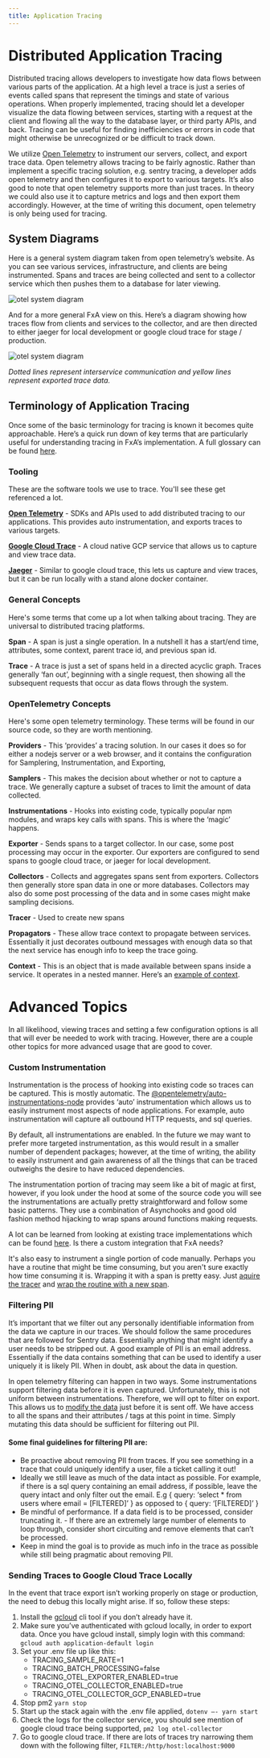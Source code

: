 ```yaml
---
title: Application Tracing
---
```


# Distributed Application Tracing

Distributed tracing allows developers to investigate how data flows between various parts of the application. At a high level a trace is just a series of events called spans that represent the timings and state of various operations. When properly implemented, tracing should let a developer visualize the data flowing between services, starting with a request at the client and flowing all the way to the database layer, or third party APIs, and back. Tracing can be useful for finding inefficiencies or errors in code that might otherwise be unrecognized or be difficult to track down.

We utilize [Open Telemetry](https://opentelemetry.io/) to instrument our servers, collect, and export trace data. Open telemetry allows tracing to be fairly agnostic. Rather than implement a specific tracing solution, e.g. sentry tracing, a developer adds open telemetry and then configures it to export to various targets. It’s also good to note that open telemetry supports more than just traces. In theory we could also use it to capture metrics and logs and then export them accordingly. However, at the time of writing this document, open telemetry is only being used for tracing. 

## System Diagrams

Here is a general system diagram taken from open telemetry’s website. As you can see various services, infrastructure, and clients are being instrumented. Spans and traces are being collected and sent to a collector service which then pushes them to a database for later viewing.

![otel system diagram](../assets/tracing/fxa-otel-system-diagram.png "image_tooltip")


And for a more general FxA view on this. Here’s a diagram showing how traces flow from clients and services to the collector, and are then directed to either jaeger for local development or google cloud trace for stage / production.

![otel system diagram](../assets/tracing/fxa-tracing-system-diagram.png "image_tooltip")

_Dotted lines represent interservice communication and yellow lines represent exported trace data._

## Terminology of Application Tracing

Once some of the basic terminology for tracing is known it becomes quite approachable. Here’s a quick run down of key terms that are particularly useful for understanding tracing in FxA’s implementation. A full glossary can be found [here](https://opentelemetry.io/docs/concepts/glossary/).


### Tooling

These are the software tools we use to trace. You'll see these get referenced a lot.

**[Open Telemetry](https://opentelemetry.io/)** - SDKs and APIs used to add distributed tracing to our applications. This provides auto instrumentation, and exports traces to various targets.

**[Google Cloud Trace](https://cloud.google.com/trace)** - A cloud native GCP service that allows us to capture and view trace data.

**[Jaeger](https://www.jaegertracing.io/go)** - Similar to google cloud trace, this lets us capture and view traces, but it can be run locally with a stand alone docker container.


### General Concepts

Here's some terms that come up a lot when talking about tracing. They are universal to distributed tracing platforms.

**Span** - A span is just a single operation. In a nutshell it has a start/end time, attributes, some context, parent trace id, and previous span id.

**Trace** - A trace is just a set of spans held in a directed acyclic graph. Traces generally ‘fan out’, beginning with a single request, then showing all the subsequent requests that occur as data flows through the system.




### OpenTelemetry Concepts

Here's some open telemetry terminology. These terms will be found in our source code, so they are worth mentioning.

**Providers** - This ‘provides’ a tracing solution. In our cases it does so for either a nodejs server or a web browser, and it contains the configuration for Samplering, Instrumentation, and Exporting,    


**Samplers** - This makes the decision about whether or not to capture a trace. We generally capture a subset of traces to limit the amount of data collected.


**Instrumentations** - Hooks into existing code, typically popular npm modules, and wraps key calls with spans. This is where the ‘magic’ happens.


**Exporter** - Sends spans to a target collector. In our case, some post processing may occur in the exporter. Our exporters are configured to send spans to google cloud trace, or jaeger for local development.


**Collectors** - Collects and aggregates spans sent from exporters. Collectors then generally store span data in one or more databases. Collectors may also do some post processing of the data and in some cases might make sampling decisions.

**Tracer** - Used to create new spans

**Propagators** - These allow trace context to propagate between services. Essentially it just decorates outbound messages with enough data so that the next service has enough info to keep the trace going. 

**Context** - This is an object that is made available between spans inside a service. It operates in a nested manner. Here’s an [example of context](https://opentelemetry.io/docs/concepts/glossary/).



# Advanced Topics

In all likelihood, viewing traces and setting a few configuration options is all that will ever be needed to work with tracing. However, there are a couple other topics for more advanced usage that are good to cover.

### Custom Instrumentation

Instrumentation is the process of hooking into existing code so traces can be captured. This is mostly automatic. The [@opentelemetry/auto-instrumentations-node]() provides ‘auto’ instrumentation which allows us to easily instrument most aspects of node applications. For example, auto instrumentation will capture all outbound HTTP requests, and sql queries.

By default, all instrumentations are enabled. In the future we may want to prefer more targeted instrumentation, as this would result in a smaller number of dependent packages; however, at the time of writing, the ability to easily instrument and gain awareness of all the things that can be traced outweighs the desire to have reduced dependencies.

The instrumentation portion of tracing may seem like a bit of magic at first, however, if you look under the hood at some of the source code you will see the instrumentations are actually pretty straightforward and follow some basic patterns. They use a combination of Asynchooks and good old fashion method hijacking to wrap spans around functions making requests. 

A lot can be learned from looking at existing trace implementations which can be found [here](https://github.com/open-telemetry/opentelemetry-js-contrib/blob/main/plugins). Is there a custom integration that FxA needs?

It's also easy to instrument a single portion of code manually. Perhaps you have a routine that might be time consuming, but you aren't sure exactly how time consuming it is. Wrapping it with a span is pretty easy. Just [aquire the tracer](https://opentelemetry.io/docs/instrumentation/js/instrumentation/#acquiring-a-tracer) and [wrap the routine with a new span](https://opentelemetry.io/docs/instrumentation/js/instrumentation/#create-nested-spans). 

### Filtering PII

It’s important that we filter out any personally identifiable information from the data we capture in our traces. We should follow the same procedures that are followed for Sentry data. Essentially anything that might identify a user needs to be stripped out. A good example of PII is an email address. Essentially if the data contains something that can be used to identify a user uniquely it is likely PII. When in doubt, ask about the data in question.

In open telemetry filtering can happen in two ways. Some instrumentations support filtering data before it is even captured. Unfortunately, this is not uniform between instrumentations. Therefore, we will opt to filter on export. This allows us to [modify the data](https://github.com/mozilla/fxa/blob/6a415eb4c4aac4a5eabf4c79857b7874d09811b1/packages/fxa-shared/tracing/exporters/fxa-otlp.ts#L38) just before it is sent off. We have access to all the spans and their attributes / tags at this point in time. Simply mutating this data should be sufficient for filtering out PII. 

#### Some final guidelines for filtering PII are:
- Be proactive about removing PII from traces. If you see something in a trace that could uniquely identify a user, file a ticket calling it out!
- Ideally we still leave as much of the data intact as possible. For example, if there is a sql query containing an email address, if possible, leave the query intact and only filter out the email. E.g { query: ‘select * from users where email = [FILTERED]’ }  as opposed to { query: ‘[FILTERED]’ }
- Be mindful of performance. If a data field is to be processed, consider truncating it. - If there are an extremely large number of elements to loop through, consider short circuiting and remove elements that can’t be processed. 
- Keep in mind the goal is to provide as much info in the trace as possible while still being pragmatic about removing PII.


### Sending Traces to Google Cloud Trace Locally
In the event that trace export isn’t working properly on stage or production, the need to debug this locally might arise. If so, follow these steps:

1. Install the [gcloud](https://cloud.google.com/sdk/docs/install) cli tool if you don’t already have it.
1. Make sure you’ve authenticated with gcloud locally, in order to export data. Once you have gcloud install, simply login with this command:
`gcloud auth application-default login`
1. Set your .env file up like this:
    - TRACING_SAMPLE_RATE=1
    - TRACING_BATCH_PROCESSING=false
    - TRACING_OTEL_EXPORTER_ENABLED=true
    - TRACING_OTEL_COLLECTOR_ENABLED=true
    - TRACING_OTEL_COLLECTOR_GCP_ENABLED=true
1. Stop pm2 `yarn stop`
1. Start up the stack again with the .env file applied, `dotenv —- yarn start`
1. Check the logs for the collector service, you should see mention of google cloud trace being supported, `pm2 log otel-collector`
1. Go to google cloud trace. If there are lots of traces try narrowing them down with the following filter, `FILTER:/http/host:localhost:9000`

